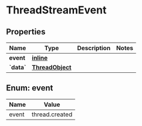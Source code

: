 
# ThreadStreamEvent

## Properties
Name | Type | Description | Notes
------------ | ------------- | ------------- | -------------
**event** | [**inline**](#Event) |  | 
**&#x60;data&#x60;** | [**ThreadObject**](ThreadObject.md) |  | 


<a id="Event"></a>
## Enum: event
Name | Value
---- | -----
event | thread.created



